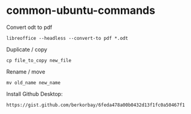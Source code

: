 # common-ubuntu-commands
 
Convert odt to pdf  

	libreoffice --headless --convert-to pdf *.odt

Duplicate / copy  

    cp file_to_copy new_file

Rename / move  

	mv old_name new_name

Install Github Desktop:

    https://gist.github.com/berkorbay/6feda478a00b0432d13f1fc0a50467f1



    


